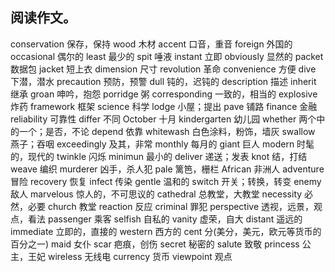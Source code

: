 ## 阅读作文。



conservation	保存，保持
wood			木材
accent			口音，重音
foreign			外国的
occasional		偶尔的
least			最少的
spit			唾液
instant			立即
obviously		显然的
packet			数据包
jacket			短上衣
dimension		尺寸
revolution		革命
convenience		方便
dive			下潜，潜水
precaution		预防，预警
dull			钝的，迟钝的
description		描述
inherit			继承
groan			呻吟，抱怨
porridge		粥
corresponding	一致的，相当的
explosive		炸药
framework		框架
science			科学
lodge			小屋；提出
pave			铺路
finance			金融
reliability		可靠性
differ			不同
October			十月
kindergarten	幼儿园
whether			两个中的一个；是否，不论
depend			依靠
whitewash		白色涂料，粉饰，墙灰
swallow			燕子；吞咽
exceedingly 	及其，非常
monthly			每月的
giant			巨人
modern			时髦的，现代的
twinkle			闪烁
minimun			最小的
deliver			递送；发表
knot			结，打结
weave			编织
murderer		凶手，杀人犯
pale			篱笆，栅栏
African			非洲人
adventure		冒险
recovery		恢复
infect			传染
gentle			温和的
switch			开关；转换，转变
enemy			敌人
marvelous		惊人的，不可思议的
cathedral		总教堂，大教堂
necessity		必然，必要
church			教堂
reaction		反应
criminal		罪犯
perspective		透视，远景，观点，看法
passenger		乘客
selfish			自私的
vanity			虚荣，自大
distant			遥远的
immediate		立即的，直接的
western			西方的
cent			分(美分，美元，欧元等货币的百分之一)
maid			女仆
scar			疤痕，创伤
secret			秘密的
salute			致敬
princess		公主，王妃
wireless		无线电
currency		货币
viewpoint		观点


